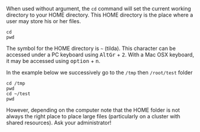 When used without argument, the `cd` command will set the current working directory to your HOME directory. 
This HOME directory is the place where a user may store his or her files. 

```
cd 
pwd
```

The symbol for the HOME directory is `~` (tilda). This character can be accessed under a PC keyboard using <kbd>AltGr</kbd> + <kbd>2</kbd>. With a Mac OSX keyboard, it may be accessed using <kbd>option</kbd> + <kbd>n</kbd>. 

In the example below we successively go to the `/tmp` then `/root/test` folder

```
cd /tmp
pwd
cd ~/test
pwd
```

However, depending on the computer note that the HOME folder is not always the right place to place large files (particularly on a cluster with shared resources). 
Ask your administrator!


